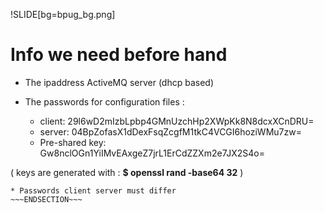 !SLIDE[bg=bpug_bg.png] 

# Info we need before hand #

* The ipaddress ActiveMQ server (dhcp based)

* The passwords for configuration files :
  * client: 29l6wD2mIzbLpbp4GMnUzchHp2XWpKk8N8dcxXCnDRU=
  * server: 04BpZofasX1dDexFsqZcgfM1tkC4VCGI6hoziWMu7zw=
  * Pre-shared key: Gw8nclOGn1YiIMvEAxgeZ7jrL1ErCdZZXm2e7JX2S4o=

( keys are generated with : **$ openssl rand -base64 32** )




~~~SECTION:notes~~~
* Passwords client server must differ
~~~ENDSECTION~~~



